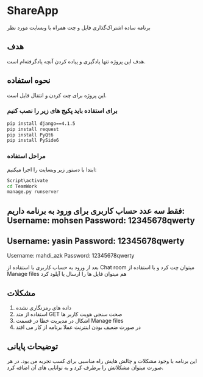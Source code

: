 # ShareApp
برنامه ساده اشتراک‌گذاری فایل و چت همراه با وبسایت مورد نظر

## هدف
هدف این پروژه تنها یادگیری و پیاده کردن آنچه یادگرفته‌ام است.

## نحوه استفاده
این پروژه برای چت کردن و انتقال فایل است.

### برای استفاده باید پکیج های زیر را نصب کنیم
```cmd
pip install django==4.1.5
pip install request
pip install PyQt6
pip install PySide6
```
### مراحل استفاده
ابتدا با دستور زیر وبسایت را اجرا میکنیم:
```cmd
Script\activate
cd TeamWork
manage.py runserver
```
فقط سه عدد حساب کاربری برای ورود به برنامه داریم:
Username: mohsen 
Password: 12345678qwerty
------------------------------------------
Username: yasin 
Password: 12345678qwerty
------------------------------------------
Username: mahdi_azk 
Password: 12345678qwerty

بعد از ورود به حساب کاربری با استفاده از Chat room میتوان چت کرد و با استفاده از Manage files هم میتوان فایل ها را ارسال یا آپلود کرد

## مشکلات

1. داده های رمزنگاری نشده
2. استفاده از متد GET صحت سنجی هویت کاربر ها
3. اشکال در مدیریت خطا در قسمت Manage files
4. در صورت ضعیف بودن اینترنت عملا برنامه از کار می افتد

## توضیحات پایانی
این برنامه با وجود مشکلات و چالش هایش راه مناسبی برای کسب تجربه من بود.
در هر صورت میتوان مشکلاتش را برطرف کرد و به توانایی های آن اضافه کرد.